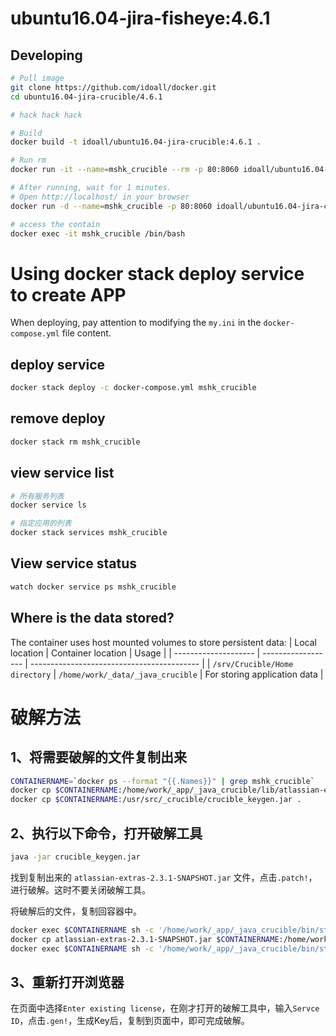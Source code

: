 
ubuntu16.04-jira-fisheye:4.6.1
=============



## Developing

```bash
# Pull image
git clone https://github.com/idoall/docker.git
cd ubuntu16.04-jira-crucible/4.6.1

# hack hack hack

# Build
docker build -t idoall/ubuntu16.04-jira-crucible:4.6.1 .

# Run rm
docker run -it --name=mshk_crucible --rm -p 80:8060 idoall/ubuntu16.04-jira-crucible:4.6.1

# After running, wait for 1 minutes.
# Open http://localhost/ in your browser
docker run -d --name=mshk_crucible -p 80:8060 idoall/ubuntu16.04-jira-crucible:4.6.1

# access the contain
docker exec -it mshk_crucible /bin/bash
```
# Using docker stack deploy service to create APP



When deploying, pay attention to modifying the  `my.ini` in the `docker-compose.yml` file content.



## deploy service

```bash
docker stack deploy -c docker-compose.yml mshk_crucible
```

## remove deploy

```bash
docker stack rm mshk_crucible
```

## view service list

```bash
# 所有服务列表
docker service ls

# 指定应用的列表
docker stack services mshk_crucible
```

## View service status

```bash
watch docker service ps mshk_crucible
```


## Where is the data stored?

The container uses host mounted volumes to store persistent data:
| Local location       | Container location | Usage                                      |
| -------------------- | ------------------ | ------------------------------------------ |
| `/srv/Crucible/Home directory`   | `/home/work/_data/_java_crucible`  | For storing application data               |


# 破解方法

## 1、将需要破解的文件复制出来
```bash
CONTAINERNAME=`docker ps --format "{{.Names}}" | grep mshk_crucible`
docker cp $CONTAINERNAME:/home/work/_app/_java_crucible/lib/atlassian-extras-2.5.jar ./atlassian-extras-2.3.1-SNAPSHOT.jar
docker cp $CONTAINERNAME:/usr/src/_crucible/crucible_keygen.jar .
```

## 2、执行以下命令，打开破解工具
```bash
java -jar crucible_keygen.jar
```

找到复制出来的 `atlassian-extras-2.3.1-SNAPSHOT.jar` 文件，点击`.patch!`，进行破解。这时不要关闭破解工具。

将破解后的文件，复制回容器中。
```bash
docker exec $CONTAINERNAME sh -c '/home/work/_app/_java_crucible/bin/stop.sh;mv /home/work/_app/_java_crucible/lib/atlassian-extras-2.5.jar /home/work/_app/_java_crucible/lib/atlassian-extras-2.5.jar.bak'
docker cp atlassian-extras-2.3.1-SNAPSHOT.jar $CONTAINERNAME:/home/work/_app/_java_crucible/lib/atlassian-extras-2.5.jar
docker exec $CONTAINERNAME sh -c '/home/work/_app/_java_crucible/bin/start.sh'
```

## 3、重新打开浏览器
在页面中选择`Enter existing license`，在刚才打开的破解工具中，输入`Servce ID`，点击`.gen!`，生成Key后，复制到页面中，即可完成破解。